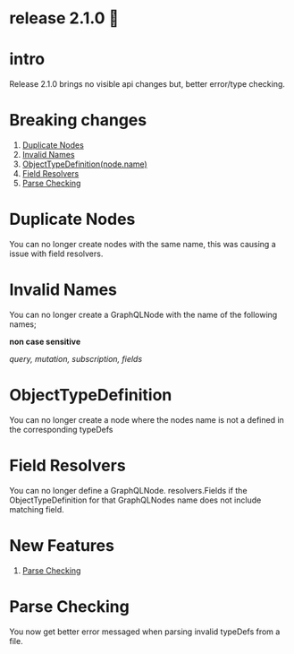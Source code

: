 # release 2.1.0 🎉

# intro
Release 2.1.0 brings no visible api changes but, better error/type checking.

# Breaking changes

1. [Duplicate Nodes](#Duplicate-Nodes)
2. [Invalid Names](#Invalid-Names)
3. [ObjectTypeDefinition(node.name)](#ObjectTypeDefinition(node.name))
4. [Field Resolvers](#Field-Resolvers)
4. [Parse Checking](#Parse-Checking)

# Duplicate Nodes 
You can no longer create nodes with the same name, this was causing a issue with field resolvers. 

# Invalid Names
You can no longer create a GraphQLNode with the name of the following names;

__non case sensitive__

_query, mutation, subscription, fields_

# ObjectTypeDefinition
You can no longer create a node where the nodes name is not a defined in the corresponding typeDefs

# Field Resolvers
You can no longer define a GraphQLNode. resolvers.Fields if the ObjectTypeDefinition for that GraphQLNodes name does not include matching field. 

# New Features

1. [Parse Checking](#Parse-Checking)

# Parse Checking
You now get better error messaged when parsing invalid typeDefs from a file.



